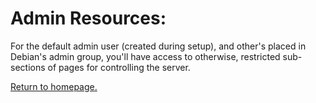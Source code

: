 # Admin Resources:

For the default admin user (created during setup), and other's placed in Debian's admin group, you'll have access to otherwise, restricted sub-sections of pages for controlling the server.

[Return to homepage.](https://github.com/allenc125789/TurtleNAS/blob/main/README.md#overview)
